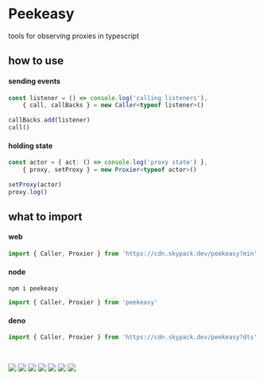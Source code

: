 # Peekeasy

tools for observing proxies in typescript

## how to use

#### sending events
```ts
const listener = () => console.log('calling listeners'),
    { call, callBacks } = new Caller<typeof listener>()
    
callBacks.add(listener)
call()

```

#### holding state
```ts
const actor = { act: () => console.log('proxy state') },
    { proxy, setProxy } = new Proxier<typeof actor>()
    
setProxy(actor)
proxy.log()

```

## what to import

#### web
```js
import { Caller, Proxier } from 'https://cdn.skypack.dev/peekeasy?min'
```

#### node
```
npm i peekeasy
```
```js
import { Caller, Proxier } from 'peekeasy'
```

#### deno
```ts
import { Caller, Proxier } from 'https://cdn.skypack.dev/peekeasy?dts'
```

<br>

![](https://img.shields.io/npm/v/mealtime?style=for-the-badge&label=version&logo=npm&color=CB3837) ![](https://img.shields.io/badge/docs-CC%20BY--ND%204.0-f8722a?logo=creativecommons&style=for-the-badge) ![](https://img.shields.io/badge/format-prettier-f8bc45?style=for-the-badge&logo=prettier) ![](https://img.shields.io/npm/l/mealtime?style=for-the-badge&color=3DA639&logo=opensourceinitiative) ![](https://img.shields.io/badge/lang-ts-3178c6?logo=typescript&style=for-the-badge) ![](https://img.shields.io/badge/lint-es-4B32C3?logo=eslint&style=for-the-badge&logoColor=4B32C3) ![](https://img.shields.io/badge/style-google-blueviolet?style=for-the-badge&logo=google&label=style&logoColor=blueviolet)
